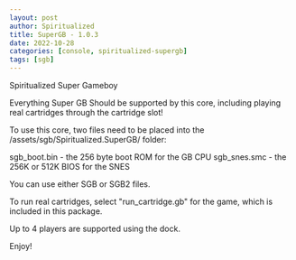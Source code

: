 ```yaml
---
layout: post
author: Spiritualized
title: SuperGB - 1.0.3
date: 2022-10-28
categories: [console, spiritualized-supergb]
tags: [sgb]
---
```

Spiritualized Super Gameboy

Everything Super GB Should be supported by this core, including
playing real cartridges through the cartridge slot!

To use this core, two files need to be placed into the
/assets/sgb/Spiritualized.SuperGB/ folder:

sgb_boot.bin - the 256 byte boot ROM for the GB CPU
sgb_snes.smc - the 256K or 512K BIOS for the SNES 

You can use either SGB or SGB2 files.  

To run real cartridges, select "run_cartridge.gb" for the game,
which is included in this package.

Up to 4 players are supported using the dock.

Enjoy!
